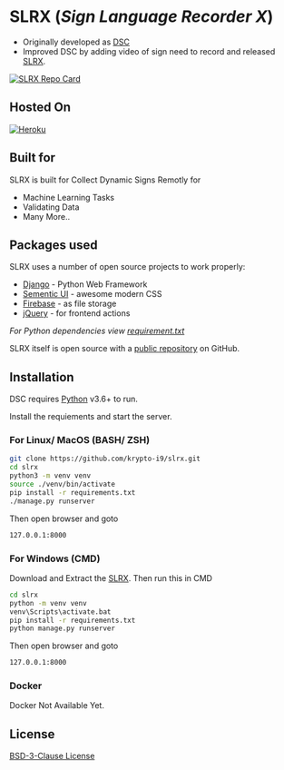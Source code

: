 # SLRX (_Sign Language Recorder X_)

* Originally developed as [DSC](<https://github.com/nzx9/DSC>)
* Improved DSC by adding video of sign need to record and released [SLRX][slrx].

[![SLRX Repo Card](https://github-readme-stats.vercel.app/api/pin/?username=nzx9&repo=slrx&show_owner=true)](https://github.com/nzx9/slrx)

## Hosted On

[![Heroku](https://img.shields.io/static/v1?message=heroku&logo=Heroku&labelColor=FFF&color=430098&logoColor=430098&style=for-the-badge&label=%20)](https://slrx-pro.herokuapp.com)

## Built for

SLRX is built for Collect Dynamic Signs Remotly for

* Machine Learning Tasks
* Validating Data
* Many More..

## Packages used

SLRX uses a number of open source projects to work properly:

* [Django] - Python Web Framework
* [Sementic UI] - awesome modern CSS
* [Firebase] - as file storage
* [jQuery] - for frontend actions

_For Python dependencies view [requirement.txt](https://github.com/nzx9/slrx/blob/main/requirements.txt)_

SLRX itself is open source with a [public repository][slrx] on GitHub.

## Installation

DSC requires [Python](https://python.org/) v3.6+ to run.

Install the requiements and start the server.

### **For Linux/ MacOS (BASH/ ZSH)**

```sh
git clone https://github.com/krypto-i9/slrx.git
cd slrx
python3 -m venv venv
source ./venv/bin/activate
pip install -r requirements.txt
./manage.py runserver
```

Then open browser and goto

```sh
127.0.0.1:8000
```

### **For Windows (CMD)**

Download and Extract the [SLRX][slrx].
Then run this in CMD

```cmd
cd slrx
python -m venv venv
venv\Scripts\activate.bat
pip install -r requirements.txt
python manage.py runserver
```

Then open browser and goto

```sh
127.0.0.1:8000
```

### Docker

Docker Not Available Yet.

## License

[BSD-3-Clause License][license]

[django]: https://www.djangoproject.com/
[sementic ui]: https://semantic-ui.com/
[firebase]: https://firebase.com/
[jquery]: https://jquery.com
[license]: https://github.com/nzx9/dsc/blob/main/LICENSE
[slrx]: https://github.com/nzx9/slrx
